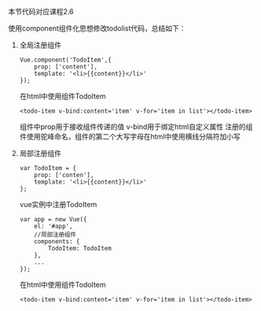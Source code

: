 本节代码对应课程2.6

使用component组件化思想修改todolist代码，总结如下：

1. 全局注册组件
    ```
    Vue.component('TodoItem',{
        prop: ['content'],
        template: '<li>{{content}}</li>'
    });
    ```

    在html中使用组件TodoItem
    ```
    <todo-item v-bind:content='item' v-for='item in list'></todo-item>
    ```

    组件中prop用于接收组件传递的值
    v-bind用于绑定html自定义属性
    注册的组件使用驼峰命名，组件的第二个大写字母在html中使用横线分隔符加小写

2. 局部注册组件
    ```
    var TodoItem = {
        prop: ['conten'],
        template: '<li>{{content}}</li>'
    };
    ```

    vue实例中注册TodoItem
    ```
    var app = new Vue({
        el: '#app',
        //局部注册组件
        components: {
            TodoItem: TodoItem
        },
        ...
    });
    ```

    在html中使用组件TodoItem
    ```
    <todo-item v-bind:content='item' v-for='item in list'></todo-item>
    ```




